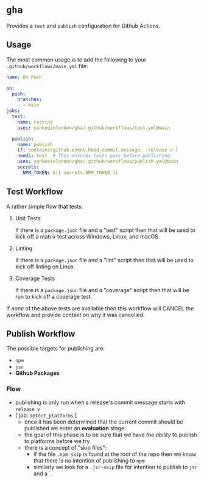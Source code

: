 # `gha`

Provides a `test` and `publish` configuration for Github Actions.

## Usage

The most common usage is to add the following to your `.github/workflows/main.yml` file:

```yml
name: On Push

on:
  push:
    branches:
      - main
jobs:
  test:
    name: testing
    uses: yankeeinlondon/gha/.github/workflows/test.yml@main

  publish:
    name: publish
    if: contains(github.event.head_commit.message, 'release v')
    needs: test  # This ensures tests pass before publishing
    uses: yankeeinlondon/gha/.github/workflows/publish.yml@main
    secrets:
      NPM_TOKEN: ${{ secrets.NPM_TOKEN }}
```

## Test Workflow

A rather simple flow that tests:

1. Unit Tests

    If there is a `package.json` file and a "test" script then that will be used to kick off a matrix test across Windows, Linux, and macOS.

2. Linting

    If there is a `package.json` file and a "lint" script then that will be used to kick off linting on Linux.

3. Coverage Tests

    If there is a `package.json` file and a "coverage" script then that will be run to kick off a coverage test.

If _none_ of the above tests are available then this workflow will CANCEL the workflow and provide context on why it was cancelled.

## Publish Workflow

The possible targets for publishing are:

- `npm`
- `jsr`
- **Github Packages**

### Flow

- publishing is only run when a release's commit message starts with `release v`
- [ job: `detect_platforms` ] 
  - once it has been determined that the current commit should be published we enter an **evaluation** stage:
  - the goal of this phase is to be sure that we have _the ability_ to publish to platforms before we try
  - there is a concept of "skip files":
    - if the file `.npm-skip` is found at the root of the repo then we know that there is no intention of publishing to `npm`
    - similarly we look for a `.jsr-skip` file for intention to publish to `jsr` and a `.

